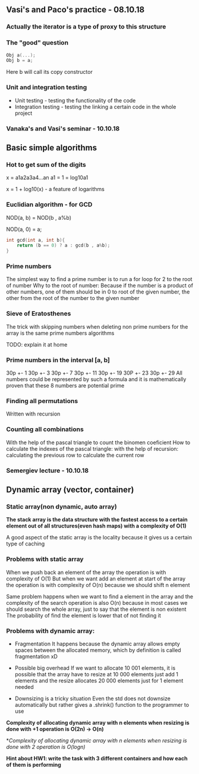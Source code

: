 ## Vasi's and Paco's practice - 08.10.18

### Actually the iterator is a type of proxy to this structure

### The "good" question
```c++
Obj a(...);
Obj b = a;
```
Here b will call its copy constructor

### Unit and integration testing
* Unit testing - testing the functionality of the code
* Integration testing - testing the linking a certain code in the whole project

### Vanaka's and Vasi's seminar - 10.10.18

## Basic simple algorithms

### Hot to get sum of the digits
x = a1a2a3a4...an
a1 = 1 = log10a1

x = 1 + log10(x) - a feature of logarithms


### Euclidian algorithm - for GCD

NOD(a, b) = NOD(b , a%b)

NOD(a, 0) = a;

```c++
int gcd(int a, int b){
    return (b == 0) ? a : gcd(b , a%b);
}
```

### Prime numbers
The simplest way to find a prime number is to run a for loop for 2 to the root of number
Why to the root of number:
Because if the number is a product of other numbers, one of them should be in 0
to root of the given number, the other from the root of the number to the given number

### Sieve of Eratosthenes

The trick with skipping numbers when deleting non prime numbers for the array
is the same prime numbers algorithms

TODO: explain it at home

### Prime numbers in the interval [a, b]
30p +- 1
30p +- 3
30p +- 7
30p +- 11
30p +- 19
30P +- 23
30p +- 29
All numbers could be represented by such a formula
and it is mathematically proven that these 8 numbers are potential prime

### Finding all permutations
Written with recursion

### Counting all combinations
With the help of the pascal triangle to count the binomen coeficient
How to calculate the indexes of the pascal triangle: with the help of recursion:
calculating the previous row to calculate the current row

### Semergiev lecture - 10.10.18

## Dynamic array (vector, container)

### Static array(non dynamic, auto array)

**The stack array is the data structure with the fastest access to a certain
element out of all structures(even hash maps) with a complexity of O(1)**

A good aspect of the static array is the locality because it gives us a certain
type of caching

### Problems with static array
When we push back an element of the array the operation is with complexity of O(1)
But when we want add an element at start of the array the operation is with
complexity of O(n) because we should shift n element

Same problem happens when we want to find a element in the array and the
complexity of the search operation is also O(n) because in most cases we
should search the whole array, just to say that the element is non existent  
The probability of find the element is lower that of not finding it

### Problems with dynamic array:
* Fragmentation
It happens because the dynamic array allows empty spaces between the allocated
memory, which by definition is called fragmentation xD

* Possible big overhead
If we want to allocate 10 001 elements, it is possible that the array have to
resize at 10 000 elements just add 1 elements and the resize allocates 20 000
elements just for 1 element needed

* Downsizing is a tricky situation
Even the std does not downsize automatically but rather gives a .shrink()
function to the programmer to use  

**Complexity of allocating dynamic array with n elements when resizing is done
with +1 operation is O(2n) -> O(n)**

**Complexity of allocating dynamic array with n elements when resizing is done
with *2 operation is O(logn)**

**Hint about HW1: write the task with 3 different containers and how each of
them is performing**
